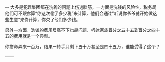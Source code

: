 --
大多是犯罪集团都在洗钱的问题上伤透脑筋，一方面是洗钱的风险性，税务局他们可不跟你算“你这次偷了多少税”来计算，他们会通过“听说你爷爷就开始做这些生意”来你计算，你欠了他们多少钱。

另外一方面，洗钱的费用居高不下也是问题，柯达家族百分之五十五到百分之四十五的费用就是一个典型。

你拼命弄来一百万，结果一转手只剩下五十万甚至是四十五万，谁能受得了这个？

——

